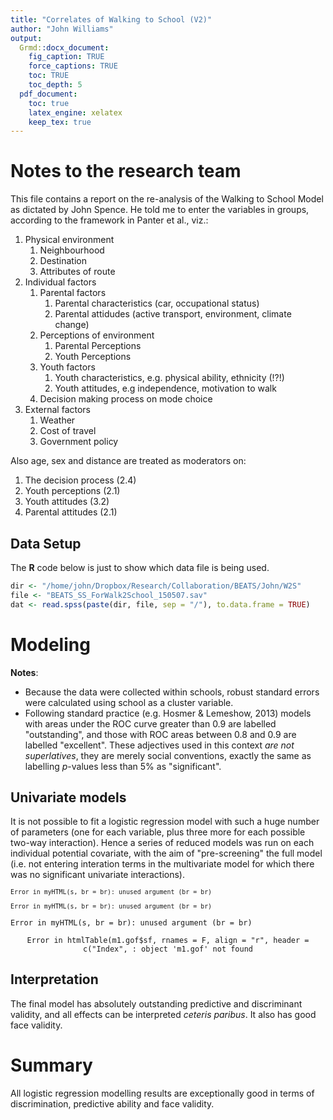 ```yaml
---
title: "Correlates of Walking to School (V2)"
author: "John Williams"
output: 
  Grmd::docx_document:
    fig_caption: TRUE
    force_captions: TRUE
    toc: TRUE
    toc_depth: 5
  pdf_document:
    toc: true
    latex_engine: xelatex
    keep_tex: true
---
```




# Notes to the research team
This file contains a report on the re-analysis of the Walking to School Model
as dictated by John Spence. He told me to enter the variables in groups, according
to the framework in Panter et al., viz.:

1. Physical environment
    1. Neighbourhood 
    1. Destination  
    1. Attributes of route  
1. Individual factors
    1. Parental factors
        1. Parental characteristics (car, occupational status)
        1. Parental attidudes (active transport, environment, climate change)
    1. Perceptions of environment
        1. Parental Perceptions
        1. Youth Perceptions 
    1. Youth factors
        1. Youth characteristics, e.g. physical ability, ethnicity (!?!)
        1. Youth attitudes, e.g independence, motivation to walk
    1. Decision making process on mode choice
1. External factors
    1. Weather
    1. Cost of travel
    1. Government policy
    
Also age, sex and distance are treated as moderators on:

1. The decision process (2.4)
1. Youth perceptions (2.1)
1. Youth attitudes (3.2)
1. Parental attitudes (2.1)

## Data Setup
The **R** code below is just to show which data file is being used.


```r
dir <- "/home/john/Dropbox/Research/Collaboration/BEATS/John/W2S"
file <- "BEATS_SS_ForWalk2School_150507.sav"
dat <- read.spss(paste(dir, file, sep = "/"), to.data.frame = TRUE)
```




# Modeling
**Notes**:

- Because the data were collected within schools, robust standard errors were 
calculated using school as a cluster variable. 
- Following standard practice (e.g. Hosmer & Lemeshow, 2013) models with areas 
under the  ROC curve greater  than 0.9 are labelled "outstanding", and those 
with ROC areas between 0.8 and 0.9 are labelled "excellent". These adjectives
used in this context *are not superlatives*, they are merely social conventions, 
exactly the same as labelling $p$-values less than 5% as "significant".

## Univariate models
It is not possible to fit a logistic regression model with such a huge number of
parameters (one for each variable, plus three more for each possible two-way 
interaction). Hence a series of reduced models was run on each individual 
potential covariate, with the aim of "pre-screening" the full model (i.e. not
entering interation terms in the multivariate model for which there was no
significant univariate interactions).

<small>

```
Error in myHTML(s, br = br): unused argument (br = br)
```


```
Error in myHTML(s, br = br): unused argument (br = br)
```
</small>


```
Error in myHTML(s, br = br): unused argument (br = br)
```

<center>

```
Error in htmlTable(m1.gof$sf, rnames = F, align = "r", header = c("Index", : object 'm1.gof' not found
```
</center>


<center>

</center>
  


## Interpretation
The final model has absolutely outstanding predictive and discriminant validity, 
and all  effects can be interpreted *ceteris paribus*. It also has good face 
validity.
# Summary
All logistic regression modelling results are exceptionally good in terms of 
discrimination, predictive ability and face validity. 
